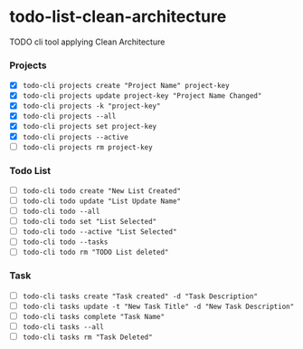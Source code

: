 # todo-list-clean-architecture
TODO cli tool applying Clean Architecture

### Projects
- [x] `todo-cli projects create "Project Name" project-key`
- [x] `todo-cli projects update project-key "Project Name Changed"`
- [x] `todo-cli projects -k "project-key"`
- [x] `todo-cli projects --all`
- [x] `todo-cli projects set project-key`
- [x] `todo-cli projects --active`
- [ ] `todo-cli projects rm project-key`

### Todo List
- [ ] `todo-cli todo create "New List Created"`
- [ ] `todo-cli todo update "List Update Name"`
- [ ] `todo-cli todo --all`
- [ ] `todo-cli todo set "List Selected"`
- [ ] `todo-cli todo --active "List Selected"`
- [ ] `todo-cli todo --tasks`
- [ ] `todo-cli todo rm "TODO List deleted"`

### Task
- [ ] `todo-cli tasks create "Task created" -d "Task Description"`
- [ ] `todo-cli tasks update -t "New Task Title" -d "New Task Description"`
- [ ] `todo-cli tasks complete "Task Name"`
- [ ] `todo-cli tasks --all` 
- [ ] `todo-cli tasks rm "Task Deleted"`

